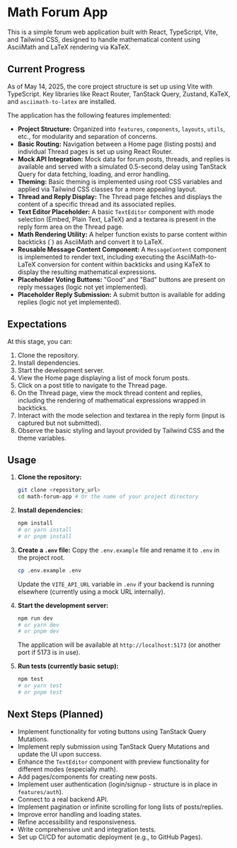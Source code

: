 # Math Forum App

This is a simple forum web application built with React, TypeScript, Vite, and Tailwind CSS, designed to handle mathematical content using AsciiMath and LaTeX rendering via KaTeX.

## Current Progress

As of May 14, 2025, the core project structure is set up using Vite with TypeScript. Key libraries like React Router, TanStack Query, Zustand, KaTeX, and `asciimath-to-latex` are installed.

The application has the following features implemented:

-   **Project Structure:** Organized into `features`, `components`, `layouts`, `utils`, etc., for modularity and separation of concerns.
-   **Basic Routing:** Navigation between a Home page (listing posts) and individual Thread pages is set up using React Router.
-   **Mock API Integration:** Mock data for forum posts, threads, and replies is available and served with a simulated 0.5-second delay using TanStack Query for data fetching, loading, and error handling.
-   **Theming:** Basic theming is implemented using root CSS variables and applied via Tailwind CSS classes for a more appealing layout.
-   **Thread and Reply Display:** The Thread page fetches and displays the content of a specific thread and its associated replies.
-   **Text Editor Placeholder:** A basic `TextEditor` component with mode selection (Embed, Plain Text, LaTeX) and a textarea is present in the reply form area on the Thread page.
-   **Math Rendering Utility:** A helper function exists to parse content within backticks (`) as AsciiMath and convert it to LaTeX.
-   **Reusable Message Content Component:** A `MessageContent` component is implemented to render text, including executing the AsciiMath-to-LaTeX conversion for content within backticks and using KaTeX to display the resulting mathematical expressions.
-   **Placeholder Voting Buttons:** "Good" and "Bad" buttons are present on reply messages (logic not yet implemented).
-   **Placeholder Reply Submission:** A submit button is available for adding replies (logic not yet implemented).

## Expectations

At this stage, you can:

1.  Clone the repository.
2.  Install dependencies.
3.  Start the development server.
4.  View the Home page displaying a list of mock forum posts.
5.  Click on a post title to navigate to the Thread page.
6.  On the Thread page, view the mock thread content and replies, including the rendering of mathematical expressions wrapped in backticks.
7.  Interact with the mode selection and textarea in the reply form (input is captured but not submitted).
8.  Observe the basic styling and layout provided by Tailwind CSS and the theme variables.

## Usage

1.  **Clone the repository:**
    ```bash
    git clone <repository_url>
    cd math-forum-app # Or the name of your project directory
    ```

2.  **Install dependencies:**
    ```bash
    npm install
    # or yarn install
    # or pnpm install
    ```

3.  **Create a `.env` file:**
    Copy the `.env.example` file and rename it to `.env` in the project root.
    ```bash
    cp .env.example .env
    ```
    Update the `VITE_API_URL` variable in `.env` if your backend is running elsewhere (currently using a mock URL internally).

4.  **Start the development server:**
    ```bash
    npm run dev
    # or yarn dev
    # or pnpm dev
    ```
    The application will be available at `http://localhost:5173` (or another port if 5173 is in use).

5.  **Run tests (currently basic setup):**
    ```bash
    npm test
    # or yarn test
    # or pnpm test
    ```

## Next Steps (Planned)

-   Implement functionality for voting buttons using TanStack Query Mutations.
-   Implement reply submission using TanStack Query Mutations and update the UI upon success.
-   Enhance the `TextEditor` component with preview functionality for different modes (especially math).
-   Add pages/components for creating new posts.
-   Implement user authentication (login/signup - structure is in place in `features/auth`).
-   Connect to a real backend API.
-   Implement pagination or infinite scrolling for long lists of posts/replies.
-   Improve error handling and loading states.
-   Refine accessibility and responsiveness.
-   Write comprehensive unit and integration tests.
-   Set up CI/CD for automatic deployment (e.g., to GitHub Pages).
